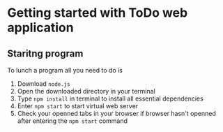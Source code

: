 # Getting started with ToDo web application
## Staritng program
To lunch a program all you need to do is
1. Download `node.js`
2. Open the downloaded directory in your terminal
3. Type `npm install` in terminal to install all essential dependencies
4. Enter `npm start` to start virtual web server
5. Check your openned tabs in your browser if browser hasn't openned after entering the `npm start` command
